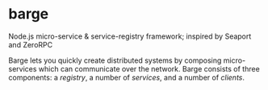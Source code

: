 barge
=====

Node.js micro-service &amp; service-registry framework; inspired by Seaport and ZeroRPC

Barge lets you quickly create distributed systems by composing micro-services which can communicate over the network. Barge consists of three components: a *registry*, a number of *services*, and a number of *clients*.
